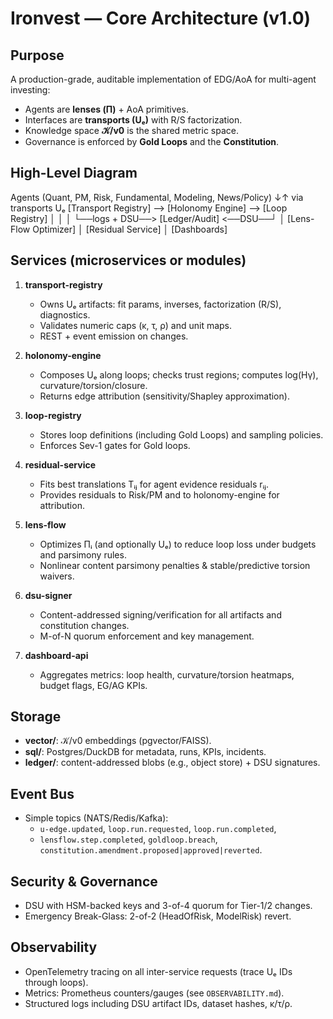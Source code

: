 # Ironvest — Core Architecture (v1.0)

## Purpose
A production-grade, auditable implementation of EDG/AoA for multi-agent investing:
- Agents are **lenses (Π)** + AoA primitives.
- Interfaces are **transports (Uₑ)** with R/S factorization.
- Knowledge space **𝒦/v0** is the shared metric space.
- Governance is enforced by **Gold Loops** and the **Constitution**.

## High-Level Diagram

Agents (Quant, PM, Risk, Fundamental, Modeling, News/Policy)
  ↓↑ via transports Uₑ
[Transport Registry] ——> [Holonomy Engine] ——> [Loop Registry]
          │                      │                    │
          └──logs + DSU──> [Ledger/Audit] <──DSU──┘
                               │
                         [Lens-Flow Optimizer]
                               │
                         [Residual Service]
                               │
                           [Dashboards]

## Services (microservices or modules)

1) **transport-registry**
   - Owns Uₑ artifacts: fit params, inverses, factorization (R/S), diagnostics.
   - Validates numeric caps (κ, τ, ρ) and unit maps.
   - REST + event emission on changes.

2) **holonomy-engine**
   - Composes Uₑ along loops; checks trust regions; computes log(Hγ), curvature/torsion/closure.
   - Returns edge attribution (sensitivity/Shapley approximation).

3) **loop-registry**
   - Stores loop definitions (including Gold Loops) and sampling policies.
   - Enforces Sev-1 gates for Gold loops.

4) **residual-service**
   - Fits best translations Tᵢⱼ for agent evidence residuals rᵢⱼ.
   - Provides residuals to Risk/PM and to holonomy-engine for attribution.

5) **lens-flow**
   - Optimizes Πᵢ (and optionally Uₑ) to reduce loop loss under budgets and parsimony rules.
   - Nonlinear content parsimony penalties & stable/predictive torsion waivers.

6) **dsu-signer**
   - Content-addressed signing/verification for all artifacts and constitution changes.
   - M-of-N quorum enforcement and key management.

7) **dashboard-api**
   - Aggregates metrics: loop health, curvature/torsion heatmaps, budget flags, EG/AG KPIs.

## Storage

- **vector/**: 𝒦/v0 embeddings (pgvector/FAISS).
- **sql/**: Postgres/DuckDB for metadata, runs, KPIs, incidents.
- **ledger/**: content-addressed blobs (e.g., object store) + DSU signatures.

## Event Bus
- Simple topics (NATS/Redis/Kafka):
  - `u-edge.updated`, `loop.run.requested`, `loop.run.completed`,
  - `lensflow.step.completed`, `goldloop.breach`, `constitution.amendment.proposed|approved|reverted`.

## Security & Governance
- DSU with HSM-backed keys and 3-of-4 quorum for Tier-1/2 changes.
- Emergency Break-Glass: 2-of-2 (HeadOfRisk, ModelRisk) revert.

## Observability
- OpenTelemetry tracing on all inter-service requests (trace Uₑ IDs through loops).
- Metrics: Prometheus counters/gauges (see `OBSERVABILITY.md`).
- Structured logs including DSU artifact IDs, dataset hashes, κ/τ/ρ.

